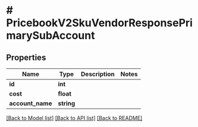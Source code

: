 # # PricebookV2SkuVendorResponsePrimarySubAccount

## Properties

Name | Type | Description | Notes
------------ | ------------- | ------------- | -------------
**id** | **int** |  |
**cost** | **float** |  |
**account_name** | **string** |  |

[[Back to Model list]](../../README.md#models) [[Back to API list]](../../README.md#endpoints) [[Back to README]](../../README.md)
